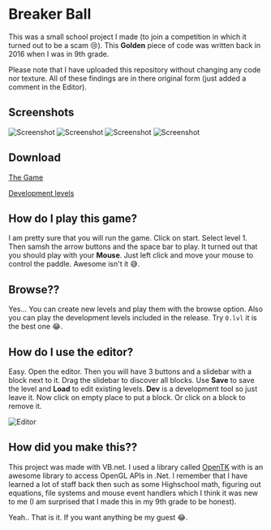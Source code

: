 # Breaker Ball
 This was a small school project I made (to join a competition in which it turned out to be a scam 😢). This **Golden** piece of code was written back in 2016 when I was in 9th grade.
 
 Please note that I have uploaded this repository without changing any code nor texture. All of these findings are in there original form (just added a comment in the Editor).
 
 ## Screenshots
 ![Screenshot](https://i.imgur.com/UrGsoOb.png)
 ![Screenshot](https://i.imgur.com/oHUALPH.png)
 ![Screenshot](https://i.imgur.com/FK5okfU.png)
 ![Screenshot](https://i.imgur.com/IkbQMj3.png)
 
 ## Download
 [The Game](https://github.com/KareemMAX/Breaker-Ball/releases/download/v1.0/Bins.zip)
 
 [Development levels](https://github.com/KareemMAX/Breaker-Ball/releases/download/v1.0/Levels.zip)
 
 
 ## How do I play this game?
 I am pretty sure that you will run the game. Click on start. Select level 1. Then samsh the arrow buttons and the space bar to play.
 It turned out that you should play with your **Mouse**. Just left click and move your mouse to control the paddle. Awesome isn't it 😅.
 
 ## Browse??
 Yes... You can create new levels and play them with the browse option. Also you can play the development levels included in the release. Try `0.lvl` it is the best one 😂.
 
 ## How do I use the editor?
 Easy. Open the editor. Then you will have 3 buttons and a slidebar with a block next to it. 
 Drag the slidebar to discover all blocks. Use **Save** to save the level and **Load** to edit existing levels. **Dev** is a development tool so just leave it.
 Now click on empty place to put a block. Or click on a block to remove it.
 
 ![Editor](https://i.imgur.com/BsIFmzk.png)
 
 ## How did you make this??
 This project was made with VB.net. I used a library called [OpenTK](https://opentk.net/) with is an awesome library to access OpenGL APIs in .Net. I remember that I have learned a lot of staff back then such as some Highschool math, figuring out equations, file systems and mouse event handlers which I think it was new to me (I am surprised that I made this in my 9th grade to be honest).
 
 Yeah.. That is it. If you want anything be my guest 😂.
